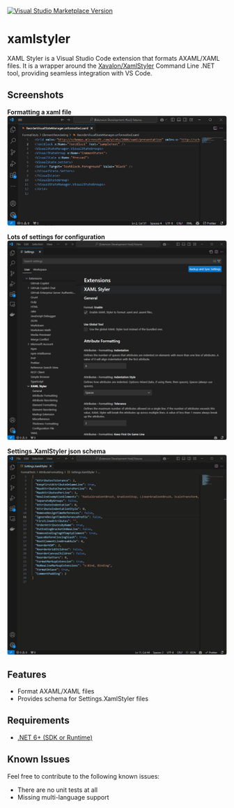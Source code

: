 [![Visual Studio Marketplace Version](https://img.shields.io/visual-studio-marketplace/v/dabbinavo.xamlstyler?include_prereleases&label=Visual%20Studio%20Code%20Marketplace)](https://marketplace.visualstudio.com/items?itemName=dabbinavo.xamlstyler)

# xamlstyler

XAML Styler is a Visual Studio Code extension that formats AXAML/XAML files. It is a wrapper around the [Xavalon/XamlStyler](https://github.com/Xavalon/XamlStyler) Command Line .NET tool, providing seamless integration with VS Code.

## Screenshots

**Formatting a xaml file**
![Formatting a xaml file](/media/screen-gif-1.gif)

**Lots of settings for configuration**
![Xamlstyler settings](/media/screen-gif-2.gif)

**Settings.XamlStyler json schema**
![Demonstration of the json schema](/media/screen-gif-3.gif)

## Features

- Format AXAML/XAML files
- Provides schema for Settings.XamlStyler files

## Requirements

- [.NET 6+ (SDK or Runtime)](https://dotnet.microsoft.com/en-us/download)

## Known Issues

Feel free to contribute to the following known issues:

- There are no unit tests at all
- Missing multi-language support
